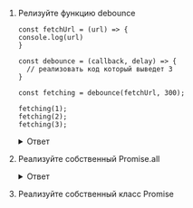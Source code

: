 1. Релизуйте функцию debounce
    ```
    const fetchUrl = (url) => {
    console.log(url)
    }

    const debounce = (callback, delay) => {
      // реализовать код который выведет 3
    }

    const fetching = debounce(fetchUrl, 300);

    fetching(1);
    fetching(2);
    fetching(3);
    ```

    <details>
      <summary>Ответ</summary>
      
  
        const fetchUrl = (url) => {
        console.log(url)
        }

        const debounce = (callback, delay) => {
        let timerId;

        return (...arg) => {
        if (timerId) {
          clearTimeout(timerId);
        }

        timerId = setTimeout(() => {
          callback(...arg)
        }, delay)
        }
        }

    const fetching = debounce(fetchUrl, 300);

    fetching(1);
    fetching(2);
    fetching(3);
</details>

2. Реализуйте собственный Promise.all
   <details>
     <summary>Ответ</summary>
      
   </details>
   
3.  Реализуйте собственный класс Promise


